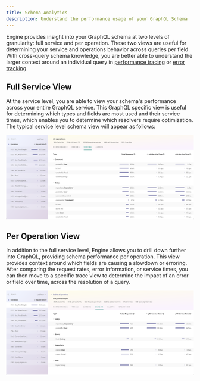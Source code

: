 ```yaml
---
title: Schema Analytics
description: Understand the performance usage of your GraphQL Schema
---
```


Engine provides insight into your GraphQL schema at two levels of granularity: full service and per operation. These two views are useful for determining your service and operations behavior across queries per field. With cross-query schema knowledge, you are better able to understand the larger context around an individual query in [performance tracing](./performance.html) or [error tracking](./error-tracking.html).

<h2 id="service">Full Service View</h2>

At the service level, you are able to view your schema's performance across your entire GraphQL service. This GraphQL specific view is useful for determining which types and fields are most used and their service times, which enables you to determine which resolvers require optimization. The typical service level schema view will appear as follows:

![Full Service Schema View](./img/schema-view/service-schema-view.png)

<h2 id="per-operation">Per Operation View</h2>

In addition to the full service level, Engine allows you to drill down further into GraphQL, providing schema performance per operation. This view provides context around which fields are causing a slowdown or erroring. After comparing the request rates, error information, or service times, you can then move to a specific trace view to determine the impact of an error or field over time, across the resolution of a query.

![Per Operation Schema View](./img/schema-view/operation-schema-view.png)
